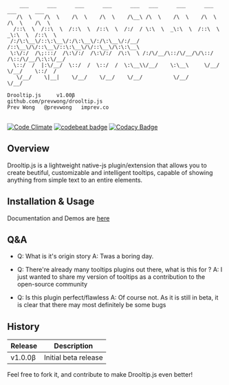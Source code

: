 <pre>
<code>
    ___      ___      ___      ___      ___   ___      ___      ___      ___      ___   
   /\  \    /\  \    /\  \    /\  \    /\__\ /\  \    /\  \    /\  \    /\  \    /\  \  
  /::\  \  /::\  \  /::\  \  /::\  \  /:/  / \:\  \  _\:\  \  /::\  \  _\:\  \  /::\  \ 
 /:/\:\__\/::\:\__\/:/\:\__\/:/\:\__\/:/__/  /::\__\/\/::\__\/::\:\__\/\/::\__\/\:\:\__\
 \:\/:/  /\;:::/  /\:\/:/  /\:\/:/  /\:\  \ /:/\/__/\::/\/__/\/\::/  /\::/\/__/\:\:\/__/
  \::/  /  |:\/__/  \::/  /  \::/  /  \:\__\\/__/    \:\__\     \/__/  \/__/    \::/  / 
   \/__/    \|__|    \/__/    \/__/    \/__/          \/__/                      \/__/  

Drooltip.js 	v1.00&beta;
github.com/prevwong/drooltip.js
Prev Wong	@prevwong 	imprev.co
</code>
</pre>
[![Code Climate](https://codeclimate.com/repos/58d12235def0156af20013d8/badges/8a7859e2ddbca001139f/gpa.svg)](https://codeclimate.com/repos/58d12235def0156af20013d8/feed)
[![codebeat badge](https://codebeat.co/badges/feba30b2-1759-4472-b6af-997c9c46f952)](https://codebeat.co/a/prevwong/projects/github-com-prevwong-drooltip-js-master)
[![Codacy Badge](https://api.codacy.com/project/badge/Grade/db9b8d8043c84f1ca7cd9686daae5717)](https://www.codacy.com?utm_source=github.com&amp;utm_medium=referral&amp;utm_content=prevwong/drooltip.js&amp;utm_campaign=Badge_Grade)

## Overview

Drooltip.js is a lightweight native-js plugin/extension that allows you to create beutiful, customizable and intelligent tooltips, capable of showing anything from simple text to an entire elements.

## Installation & Usage

Documentation and Demos are [here](https://prevwong.github.io/drooltip.js/)

## Q&A

* Q: What is it's origin story
  A: Twas a boring day.

* Q: There're already many tooltips plugins out there, what is this for ?
  A: I just wanted to share my version of tooltips as a contribution to the open-source community


* Q: Is this plugin perfect/flawless
  A: Of course not. As it is still in beta, it is clear that there may most definitely be some bugs


## History

Release | Description
------------ | -------------
v1.0.0&beta; | Initial beta release

Feel free to fork it, and contribute to make Drooltip.js even better!